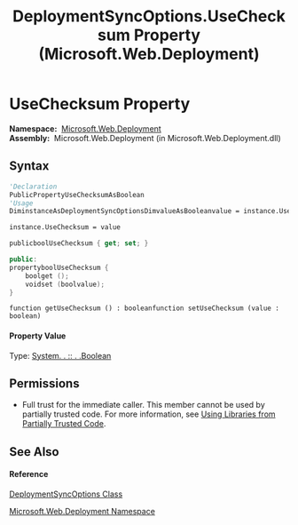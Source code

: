 ﻿---
title: DeploymentSyncOptions.UseChecksum Property  (Microsoft.Web.Deployment)
TOCTitle: UseChecksum Property
ms:assetid: P:Microsoft.Web.Deployment.DeploymentSyncOptions.UseChecksum
ms:mtpsurl: https://msdn.microsoft.com/en-us/library/microsoft.web.deployment.deploymentsyncoptions.usechecksum(v=VS.90)
ms:contentKeyID: 22753983
ms.date: 05/02/2012
mtps_version: v=VS.90
f1_keywords:
- Microsoft.Web.Deployment.DeploymentSyncOptions.UseChecksum
- Microsoft.Web.Deployment.DeploymentSyncOptions.get_UseChecksum
- Microsoft.Web.Deployment.DeploymentSyncOptions.set_UseChecksum
dev_langs:
- CSharp
- JScript
- VB
- c++
api_location:
- Microsoft.Web.Deployment.dll
api_name:
- Microsoft.Web.Deployment.DeploymentSyncOptions.get_UseChecksum
- Microsoft.Web.Deployment.DeploymentSyncOptions.set_UseChecksum
- Microsoft.Web.Deployment.DeploymentSyncOptions.UseChecksum
api_type:
- Managed
topic_type:
- apiref
- kbSyntax
product_family_name: VS
ROBOTS: INDEX,FOLLOW
---

# UseChecksum Property

**Namespace:**  [Microsoft.Web.Deployment](microsoft-web-deployment-namespace.md)  
**Assembly:**  Microsoft.Web.Deployment (in Microsoft.Web.Deployment.dll)

## Syntax

``` vb
'Declaration
PublicPropertyUseChecksumAsBoolean
'Usage
DiminstanceAsDeploymentSyncOptionsDimvalueAsBooleanvalue = instance.UseChecksum

instance.UseChecksum = value
```

``` csharp
publicboolUseChecksum { get; set; }
```

``` c++
public:
propertyboolUseChecksum {
    boolget ();
    voidset (boolvalue);
}
```

``` jscript
function getUseChecksum () : booleanfunction setUseChecksum (value : boolean)
```

#### Property Value

Type: [System. . :: . .Boolean](https://msdn.microsoft.com/en-us/library/a28wyd50\(v=vs.90\))  

## Permissions

  - Full trust for the immediate caller. This member cannot be used by partially trusted code. For more information, see [Using Libraries from Partially Trusted Code](https://msdn.microsoft.com/en-us/library/8skskf63\(v=vs.90\)).

## See Also

#### Reference

[DeploymentSyncOptions Class](deploymentsyncoptions-class-microsoft-web-deployment.md)

[Microsoft.Web.Deployment Namespace](microsoft-web-deployment-namespace.md)

